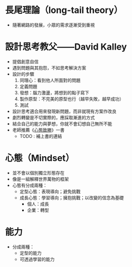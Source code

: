 # 長尾理論（long-tail theory）
* 隨著網路的發展，小眾的需求逐漸受到重視

# 設計思考教父——David Kalley
* 提倡創意自信
* 遇到問題與其抱怨，不如思考解決方案
* 設計的步驟
    1. 同理心：看到他人所面對的問題
    2. 定義問題
    3. 發想：腦力激盪，將想到的點子寫下
    4. 製作原型：不完美的原型也行（越早失敗，越早成功）
    5. 測試
* 設計思考適合用來發現新問題，而非就現有方案作改良
* 劇烈轉變是不切實際的，應採取漸進的方式
* 結合自己的能力與夢想，你就不會幻想自己無所不能
* 老師推薦《[心態致勝]()》一書
    * TODO : 補上書的連結

# 心態（Mindset）
* 並不會以個別獨立形態存在
* 像是一組解釋世界萬物的框架
* 心態有分成兩種：
    * 定型心態：表現導向；避免挑戰
    * 成長心態：學習導向；擁抱挑戰；以改變的信念為基礎
        * 個人：成長
        * 企業：轉型

# 能力
* 分成兩種：
    * 定型的能力
    * 可透過學習的能力